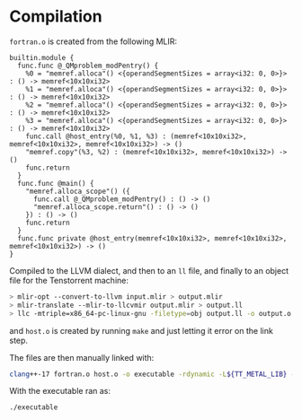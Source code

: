 # Compilation

`fortran.o` is created from the following MLIR:

```
builtin.module {
  func.func @_QMproblem_modPentry() {
    %0 = "memref.alloca"() <{operandSegmentSizes = array<i32: 0, 0>}> : () -> memref<10x10xi32>
    %1 = "memref.alloca"() <{operandSegmentSizes = array<i32: 0, 0>}> : () -> memref<10x10xi32>
    %2 = "memref.alloca"() <{operandSegmentSizes = array<i32: 0, 0>}> : () -> memref<10x10xi32>
    %3 = "memref.alloca"() <{operandSegmentSizes = array<i32: 0, 0>}> : () -> memref<10x10xi32>
    func.call @host_entry(%0, %1, %3) : (memref<10x10xi32>, memref<10x10xi32>, memref<10x10xi32>) -> ()
    "memref.copy"(%3, %2) : (memref<10x10xi32>, memref<10x10xi32>) -> ()
    func.return
  }
  func.func @main() {
    "memref.alloca_scope"() ({
      func.call @_QMproblem_modPentry() : () -> ()
      "memref.alloca_scope.return"() : () -> ()
    }) : () -> ()
    func.return
  }
  func.func private @host_entry(memref<10x10xi32>, memref<10x10xi32>, memref<10x10xi32>) -> ()
}
```

Compiled to the LLVM dialect, and then to an `ll` file, and finally to an object file for the Tenstorrent machine:

```bash
> mlir-opt --convert-to-llvm input.mlir > output.mlir
> mlir-translate --mlir-to-llcvmir output.mlir > output.ll
> llc -mtriple=x86_64-pc-linux-gnu -filetype=obj output.ll -o output.o
```

and `host.o` is created by running `make` and just letting it error on the link step. 

The files are then manually linked with:

```bash
clang++-17 fortran.o host.o -o executable -rdynamic -L${TT_METAL_LIB} -ltt_metal -ldl -lstdc++fs -pthread -lyaml-cpp -lm -lc++ -ldevice
```

With the executable ran as:

```bash
./executable
```
